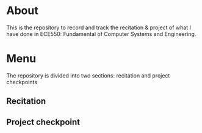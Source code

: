 # About
This is the repository to record and track the recitation & project of what I have done in ECE550: Fundamental of Computer Systems and Engineering.

# Menu
The repository is divided into two sections: recitation and project checkpoints
## Recitation
## Project checkpoint
